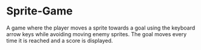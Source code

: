 # Sprite-Game

A game where the player moves a sprite towards a goal using the keyboard arrow keys while avoiding moving enemy sprites. 
The goal moves every time it is reached and a score is displayed. 
